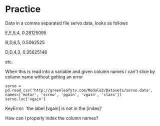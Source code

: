 # Practice

Data in a comma separated file servo.data, looks as follows

E,E,5,4, 0.28125095

B,D,6,5, 0.5062525

D,D,4,3, 0.35625148

etc.

When this is read into a variable and given column names I can't slice by column name without getting an error
```{r}
servo = pd.read_csv('http://greenleafytv.com/Module2/Datasets/servo.data', names=['motor', 'screw', 'pgain', 'vgain', 'class'])
servo.loc['vgain']
```

KeyError: 'the label [vgain] is not in the [index]'

How can I properly index the column names?

